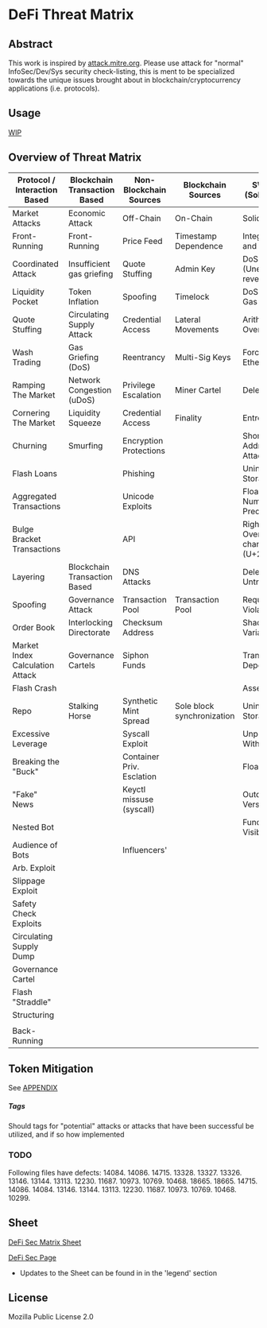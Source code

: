 
# DeFi Threat Matrix

## Abstract
This work is inspired by [attack.mitre.org](https://attack.mitre.org). Please use attack for "normal" InfoSec/Dev/Sys security check-listing, this is ment to be specialized towards the unique issues brought about in blockchain/cryptocurrency applications (i.e. protocols).

## Usage

[WIP](#) 

## Overview of Threat Matrix

| **Protocol / Interaction Based** | **Blockchain Transaction Based** | **Non-Blockchain Sources**  | **Blockchain Sources**     | **SWC Registry (Solidity Exploits)**                    |
|----------------------------------|----------------------------------|-----------------------------|----------------------------|---------------------------------------------------------|
| Market Attacks                   | Economic Attack                  | Off\-Chain                  | On\-Chain                  | Solidity                                                |
| Front\-Running                   | Front\-Running                   | Price Feed                  | Timestamp Dependence       | Integer Overflow and Underflow                          |
| Coordinated Attack               | Insufficient gas griefing        | Quote Stuffing              | Admin Key                  | DoS with \(Unexpected\) revert                          |
| Liquidity Pocket                 | Token Inflation                  | Spoofing                    | Timelock                   | DoS with Block Gas Limit                                |
| Quote Stuffing                   | Circulating Supply Attack        | Credential Access           | Lateral Movements          | Arithmetic Over/Under Flows                             |
| Wash Trading                     | Gas Griefing \(DoS\)             | Reentrancy                  | Multi\-Sig Keys            | Forcibly Sending Ether to a Contract                    |
| Ramping The Market               | Network Congestion \(uDoS\)      | Privilege Escalation         | Miner Cartel               | Delegatecall                                           |
| Cornering The Market             | Liquidity Squeeze                | Credential Access           | Finality                   | Entropy Illusion                                        |
| Churning                         | Smurfing                         | Encryption Protections      |                            | Short Address/Parameter Attack                          |
| Flash Loans                      |                                  | Phishing                    |                            | Uninitialised Storage Pointers                          |
| Aggregated Transactions          |                                  | Unicode Exploits            |                            | Floating Points and Numerical Precision                 |
| Bulge Bracket Transactions       |                                  | API                         |                            | Right\-To\-Left\-Override control character \(U\+202E\) |
| Layering                         | Blockchain Transaction Based     | DNS Attacks                 |                            | Delegatecall to Untrusted Callee                        |
| Spoofing                         | Governance Attack                | Transaction Pool            | Transaction Pool           | Requirement Violation                                   |
| Order Book                       | Interlocking Directorate         | Checksum Address            |                            | Shadowing State Variables                               |
| Market Index Calculation Attack  | Governance Cartels               | Siphon Funds                |                            | Transaction Order Dependence                            |
| Flash Crash                      |                                  |                             |                            | Assert Violation                                        |
| Repo                             | Stalking Horse                   | Synthetic Mint Spread       | Sole block synchronization | Uninitialized Storage Pointer                           |
| Excessive Leverage               |                                  | Syscall Exploit             |                            | Unprotected Ether Withdrawal                            |
| Breaking the "Buck"              |                                  | Container Priv\. Esclation  |                            | Floating Pragma                                         |
| "Fake" News                      |                                  | Keyctl missuse \(syscall\)  |                            | Outdated Compiler Version                               |
| Nested Bot                       |                                  |                             |                            | Function Default Visibility                             |
| Audience of Bots                 |                                  | Influencers'                |                            |                                                         |
| Arb\. Exploit                    |                                  |                             |                            |                                                         |
| Slippage Exploit                 |                                  |                             |                            |                                                         |
| Safety Check Exploits            |                                  |                             |                            |                                                         |
| Circulating Supply Dump          |                                  |                             |                            |                                                         |
| Governance Cartel                |                                  |                             |                            |                                                         |
| Flash "Straddle"                 |                                  |                             |                            |                                                         |
| Structuring                      |                                  |                             |                            |                                                         |
|                                  |                                  |                             |                            |                                                         |
| Back\-Running                    |                                  |                             |                            |                                                         |


## Token Mitigation

See [APPENDIX](APPENDIX.md)
##### Tags

Should tags for "potential" attacks or attacks that have been successful be utilized, and if so how implemented


### TODO

Following files have defects:
14084.
14086.
14715.
13328.
13327.
13326.
13146.
13144.
13113.
12230.
11687.
10973.
10769.
10468.
18665.
18665.
14715.
14086.
14084.
13146.
13144.
13113.
12230.
11687.
10973.
10769.
10468.
10299.


## Sheet

[DeFi Sec Matrix Sheet](https://docs.google.com/spreadsheets/d/1St4BXWpeZdcDaH5Z4nnODrerFAxfdZ4OuHofI-EbKGc/edit?usp=sharing)

[DeFi Sec Page](https://docs.google.com/spreadsheets/d/e/2PACX-1vR5UnBx4M9sg43fO76eWetena1L-4zo82lqsJuMR3uuZPe7luRnakG8jZPG0YbnSDtUOY5nVgSdwpc1/pubhtml)

- Updates to the Sheet can be found in in the 'legend' section


## License 

Mozilla Public License 2.0 
